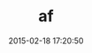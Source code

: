 ---
layout: post
title:  "af"
repo:   "appfog/af"
date:   2015-02-18 17:20:50
gemurl: http://appfog.com
---